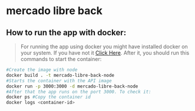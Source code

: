 # **mercado libre back**

## How to run the app with docker:

> For running the app using docker you might have installed docker on your system. If you have not it <a href="https://docs.docker.com/engine/install/">Click Here</a>. After it, you should run this commands to start the container: 
```bash
#Create the image with node
docker build . -t mercado-libre-back-node
#Starts the container with the API image
docker run -p 3000:3000 -d mercado-libre-back-node
#After that the app runs on the port 3000. To check it: 
docker ps #Copy the container id
docker logs <container-id>
```